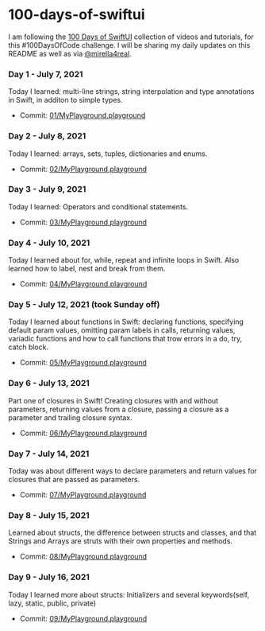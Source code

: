 # 100-days-of-swiftui

I am following the [100 Days of SwiftUI](https://www.hackingwithswift.com/100/swiftui) collection of videos and tutorials, for this #100DaysOfCode challenge. I will be sharing my daily updates on this README as well as via [@mirella4real](https://twitter.com/mirella4real).

### Day 1 - July 7, 2021
Today I learned: multi-line strings, string interpolation and type annotations in Swift, in additon to simple types.
* Commit: [01/MyPlayground.playground](https://github.com/mirella4real/100-days-of-swiftui/tree/main/01/MyPlayground.playground)

### Day 2 - July 8, 2021
Today I learned: arrays, sets, tuples, dictionaries and enums.
* Commit: [02/MyPlayground.playground](https://github.com/mirella4real/100-days-of-swiftui/tree/main/02/MyPlayground.playground)

### Day 3 - July 9, 2021
Today I learned: Operators and conditional statements.
* Commit: [03/MyPlayground.playground](https://github.com/mirella4real/100-days-of-swiftui/tree/main/03/MyPlayground.playground)

### Day 4 - July 10, 2021
Today I learned about for, while, repeat and infinite loops in Swift. Also learned how to label, nest and break from them. 
* Commit: [04/MyPlayground.playground](https://github.com/mirella4real/100-days-of-swiftui/tree/main/04/MyPlayground.playground)

### Day 5 - July 12, 2021 (took Sunday off)
Today I learned about functions in Swift: declaring functions, specifying default param values, omitting param labels in calls, returning values, variadic functions and how to call functions that trow errors in a do, try, catch block.
* Commit: [05/MyPlayground.playground](https://github.com/mirella4real/100-days-of-swiftui/tree/main/05/MyPlayground.playground)

### Day 6 - July 13, 2021 
Part one of closures in Swift!  Creating closures with and without parameters, returning values from a closure, passing a closure as a parameter and trailing closure syntax.
* Commit: [06/MyPlayground.playground](https://github.com/mirella4real/100-days-of-swiftui/tree/main/06/MyPlayground.playground)

### Day 7 - July 14, 2021 
Today was about different ways to declare parameters and return values for closures that are passed as parameters.
* Commit: [07/MyPlayground.playground](https://github.com/mirella4real/100-days-of-swiftui/tree/main/07/MyPlayground.playground)

### Day 8 - July 15, 2021 
Learned about structs, the difference between structs and classes, and that Strings and Arrays are struts with their own properties and methods.
* Commit: [08/MyPlayground.playground](https://github.com/mirella4real/100-days-of-swiftui/tree/main/08/MyPlayground.playground)

### Day 9 - July 16, 2021 
Today I learned more about structs:  Initializers and several keywords(self, lazy, static, public, private) 
* Commit: [09/MyPlayground.playground](https://github.com/mirella4real/100-days-of-swiftui/tree/main/09/MyPlayground.playground)